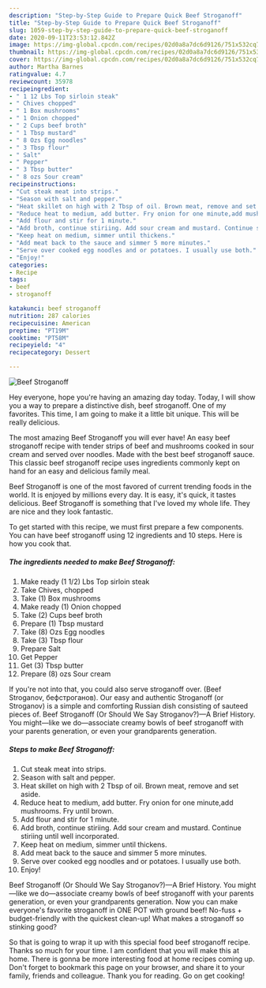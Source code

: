 ```yaml
---
description: "Step-by-Step Guide to Prepare Quick Beef Stroganoff"
title: "Step-by-Step Guide to Prepare Quick Beef Stroganoff"
slug: 1059-step-by-step-guide-to-prepare-quick-beef-stroganoff
date: 2020-09-11T23:53:12.842Z
image: https://img-global.cpcdn.com/recipes/02d0a8a7dc6d9126/751x532cq70/beef-stroganoff-recipe-main-photo.jpg
thumbnail: https://img-global.cpcdn.com/recipes/02d0a8a7dc6d9126/751x532cq70/beef-stroganoff-recipe-main-photo.jpg
cover: https://img-global.cpcdn.com/recipes/02d0a8a7dc6d9126/751x532cq70/beef-stroganoff-recipe-main-photo.jpg
author: Martha Barnes
ratingvalue: 4.7
reviewcount: 35978
recipeingredient:
- " 1 12 Lbs Top sirloin steak"
- " Chives chopped"
- " 1 Box mushrooms"
- " 1 Onion chopped"
- " 2 Cups beef broth"
- " 1 Tbsp mustard"
- " 8 Ozs Egg noodles"
- " 3 Tbsp flour"
- " Salt"
- " Pepper"
- " 3 Tbsp butter"
- " 8 ozs Sour cream"
recipeinstructions:
- "Cut steak meat into strips."
- "Season with salt and pepper."
- "Heat skillet on high with 2 Tbsp of oil. Brown meat, remove and set aside."
- "Reduce heat to medium, add butter. Fry onion for one minute,add mushrooms. Fry until brown."
- "Add flour and stir for 1 minute."
- "Add broth, continue stiriing. Add sour cream and mustard. Continue stiriing until well incorporated."
- "Keep heat on medium, simmer until thickens."
- "Add meat back to the sauce and simmer 5 more minutes."
- "Serve over cooked egg noodles and or potatoes. I usually use both."
- "Enjoy!"
categories:
- Recipe
tags:
- beef
- stroganoff

katakunci: beef stroganoff 
nutrition: 287 calories
recipecuisine: American
preptime: "PT19M"
cooktime: "PT58M"
recipeyield: "4"
recipecategory: Dessert

---
```



![Beef Stroganoff](https://img-global.cpcdn.com/recipes/02d0a8a7dc6d9126/751x532cq70/beef-stroganoff-recipe-main-photo.jpg)

Hey everyone, hope you're having an amazing day today. Today, I will show you a way to prepare a distinctive dish, beef stroganoff. One of my favorites. This time, I am going to make it a little bit unique. This will be really delicious.

The most amazing Beef Stroganoff you will ever have! An easy beef stroganoff recipe with tender strips of beef and mushrooms cooked in sour cream and served over noodles. Made with the best beef stroganoff sauce. This classic beef stroganoff recipe uses ingredients commonly kept on hand for an easy and delicious family meal.

Beef Stroganoff is one of the most favored of current trending foods in the world. It is enjoyed by millions every day. It is easy, it's quick, it tastes delicious. Beef Stroganoff is something that I've loved my whole life. They are nice and they look fantastic.


To get started with this recipe, we must first prepare a few components. You can have beef stroganoff using 12 ingredients and 10 steps. Here is how you cook that.

<!--inarticleads1-->

##### The ingredients needed to make Beef Stroganoff:

1. Make ready  (1 1/2) Lbs Top sirloin steak
1. Take  Chives, chopped
1. Take  (1) Box mushrooms
1. Make ready  (1) Onion chopped
1. Take  (2) Cups beef broth
1. Prepare  (1) Tbsp mustard
1. Take  (8) Ozs Egg noodles
1. Take  (3) Tbsp flour
1. Prepare  Salt
1. Get  Pepper
1. Get  (3) Tbsp butter
1. Prepare  (8) ozs Sour cream


If you&#39;re not into that, you could also serve stroganoff over. (Beef Stroganov, бефстроганов). Our easy and authentic Stroganoff (or Stroganov) is a simple and comforting Russian dish consisting of sauteed pieces of. Beef Stroganoff (Or Should We Say Stroganov?)—A Brief History. You might—like we do—associate creamy bowls of beef stroganoff with your parents generation, or even your grandparents generation. 

<!--inarticleads2-->

##### Steps to make Beef Stroganoff:

1. Cut steak meat into strips.
1. Season with salt and pepper.
1. Heat skillet on high with 2 Tbsp of oil. Brown meat, remove and set aside.
1. Reduce heat to medium, add butter. Fry onion for one minute,add mushrooms. Fry until brown.
1. Add flour and stir for 1 minute.
1. Add broth, continue stiriing. Add sour cream and mustard. Continue stiriing until well incorporated.
1. Keep heat on medium, simmer until thickens.
1. Add meat back to the sauce and simmer 5 more minutes.
1. Serve over cooked egg noodles and or potatoes. I usually use both.
1. Enjoy!


Beef Stroganoff (Or Should We Say Stroganov?)—A Brief History. You might—like we do—associate creamy bowls of beef stroganoff with your parents generation, or even your grandparents generation. Now you can make everyone&#39;s favorite stroganoff in ONE POT with ground beef! No-fuss + budget-friendly with the quickest clean-up! What makes a stroganoff so stinking good? 

So that is going to wrap it up with this special food beef stroganoff recipe. Thanks so much for your time. I am confident that you will make this at home. There is gonna be more interesting food at home recipes coming up. Don't forget to bookmark this page on your browser, and share it to your family, friends and colleague. Thank you for reading. Go on get cooking!

